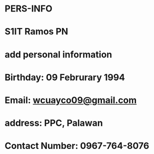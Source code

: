 # PERS-INFO
# S1IT Ramos PN
# add personal information
# Birthday: 09 Februrary 1994
# Email: wcuayco09@gmail.com
# address: PPC, Palawan
# Contact Number: 0967-764-8076